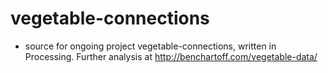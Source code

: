 vegetable-connections
=====================

- source for ongoing project vegetable-connections, written in Processing. Further analysis at http://benchartoff.com/vegetable-data/
